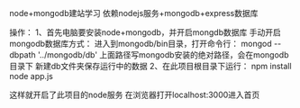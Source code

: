 node+mongodb建站学习
依赖nodejs服务+mongodb+express数据库

操作：
1、首先电脑要安装node+mongodb，并开启mongdb数据库
  手动开启mongodb数据库方式：
  进入到mongodb/bin目录，打开命令行：
  mongod --dbpath '../mongodb/db'
  上面路径写mongodb安装的绝对路径，会在mongodb目录下
  新建db文件夹保存运行中的数据
2、在此项目根目录下运行：
    npm install
    node app.js

这样就开启了此项目的node服务
在浏览器打开localhost:3000进入首页